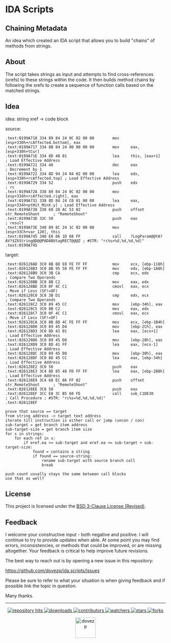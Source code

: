 # IDA Scripts
## Chaining Metadata

An idea which created an IDA script that allows you to build "chains" of methods from strings.

## About

The script takes strings as input and attempts to find cross-references (xrefs) to these strings within the code. It then builds method chains by following the xrefs to create a sequence of function calls based on the matched strings.

## Idea

idea: string xref -> code block

source:
```
.text:0199A710 334 89 84 24 0C 02 00 00        mov     [esp+330h+rcAffected.bottom], eax
.text:0199A717 334 8B 84 24 80 00 00 00        mov     eax, [esp+330h+tCur]
.text:0199A71E 334 8D 48 01                    lea     this, [eax+1]               ; Load Effective Address
.text:0199A721 334 48                          dec     eax                         ; Decrement by 1
.text:0199A722 334 8D 94 24 04 02 00 00        lea     edx, [esp+330h+rcAffected.top] ; Load Effective Address
.text:0199A729 334 52                          push    edx                         ; rc
.text:0199A72A 338 89 84 24 0C 02 00 00        mov     [esp+334h+rcAffected.right], eax
.text:0199A731 338 8D 84 24 C0 01 00 00        lea     eax, [esp+334h+ptHit_MinX.y] ; Load Effective Address
.text:0199A738 338 68 28 AC 53 02              push    offset str_RemoteShoot      ; "RemoteShoot"
.text:0199A73D 33C 50                          push    eax                         ; result
.text:0199A73E 340 89 8C 24 1C 02 00 00        mov     [esp+33Ch+var_120], this
.text:0199A745 340 E8 86 1D 68 FF              call    ?LogParam@@YA?AV?$ZXString@D@@PADABUtagRECT@@@Z ; #STR: "rc%s=%d,%d,%d,%d|"
.text:0199A745
```

target:
```
.text:026128AD 3C0 8B 8D E8 FE FF FF           mov     ecx, [ebp-118h]
.text:026128B3 3C0 8B 95 58 FE FF FF           mov     edx, [ebp-1A8h]
.text:026128B9 3C0 3B CA                       cmp     ecx, edx                    ; Compare Two Operands
.text:026128BB 3C0 8B C2                       mov     eax, edx
.text:026128BD 3C0 0F 4C C1                    cmovl   eax, ecx                    ; Move if Less (SF!=OF)
.text:026128C0 3C0 3B D1                       cmp     edx, ecx                    ; Compare Two Operands
.text:026128C2 3C0 89 45 CC                    mov     [ebp-34h], eax
.text:026128C5 3C0 8B C2                       mov     eax, edx
.text:026128C7 3C0 0F 4C C1                    cmovl   eax, ecx                    ; Move if Less (SF!=OF)
.text:026128CA 3C0 8B 8D 4C FE FF FF           mov     ecx, [ebp-1B4h]
.text:026128D0 3C0 89 45 D4                    mov     [ebp-2Ch], eax
.text:026128D3 3C0 8D 41 01                    lea     eax, [ecx+1]                ; Load Effective Address
.text:026128D6 3C0 89 45 D8                    mov     [ebp-28h], eax
.text:026128D9 3C0 8D 41 FF                    lea     eax, [ecx-1]                ; Load Effective Address
.text:026128DC 3C0 89 45 D0                    mov     [ebp-30h], eax
.text:026128DF 3C0 8D 45 CC                    lea     eax, [ebp-34h]              ; Load Effective Address
.text:026128E2 3C0 50                          push    eax
.text:026128E3 3C4 8D 85 48 FD FF FF           lea     eax, [ebp-2B8h]             ; Load Effective Address
.text:026128E9 3C4 68 EC 86 FF 02              push    offset str_RemoteShoot      ; "RemoteShoot"
.text:026128EE 3C8 50                          push    eax
.text:026128EF 3CC E8 3C B5 60 FE              call    sub_C1DE30                  ; Call Procedure ; #STR: "rc%s=%d,%d,%d,%d|"
.text:026128EF
```

```
prove that source == target
from string address -> target text address
iterate till instruction is either call or jump (uncon / con)
sub-target = get branch item address
sub-target-size = get branch item size
for s in strings:
    for each ref in s:
        if eref.ea >= sub-target and eref.ea <= sub-target + sub-target-size:
            found = contains a string
            if found == source-string:
                rename sub-target with source branch call
                break

push count usually stays the same between call blocks
use that as well?
```

## License

This project is licensed under the [BSD 3-Clause License (Revised)](https://tldrlegal.com/license/bsd-3-clause-license-(revised)).

## Feedback

I welcome your constructive input - both negative and positive. I will continue to try to provide updates when able. At some point you may find errors, inconsistencies, or methods that could be improved, or are missing altogether. Your feedback is critical to help improve future revisions.

The best way to reach out is by opening a new issue in this repository:

https://github.com/dovezp/ida.scripts/issues

Please be sure to refer to what your situation is when giving feedback and if possible link the topic in question.

Many thanks.

<hr/>

<p align="center">
  <p align="center">
    <a href="https://hits.seeyoufarm.com/api/count/graph/dailyhits.svg?url=https://github.com/dovezp/ida.scripts">
      <img src="https://hits.seeyoufarm.com/api/count/incr/badge.svg?url=https%3A%2F%2Fgithub.com%2Fdovezp%2Fida.scripts&count_bg=%2379C83D&title_bg=%23555555&icon=&icon_color=%23E7E7E7&title=hits&edge_flat=true" alt="repository hits">
    </a>
    <a href="https://github.com/dovezp/ida.scripts/releases">
      <img src="https://img.shields.io/github/downloads/dovezp/ida.scripts/total?style=flat-square" alt="downloads"/>
    </a>
    <a href="https://github.com/dovezp/ida.scripts/graphs/contributors">
      <img src="https://img.shields.io/github/contributors/dovezp/ida.scripts?style=flat-square" alt="contributors"/>
    </a>
    <a href="https://github.com/dovezp/ida.scripts/watchers">
      <img src="https://img.shields.io/github/watchers/dovezp/ida.scripts?style=flat-square" alt="watchers"/>
    </a>
    <a href="https://github.com/dovezp/ida.scripts/stargazers">
      <img src="https://img.shields.io/github/stars/dovezp/ida.scripts?style=flat-square" alt="stars"/>
    </a>
    <a href="https://github.com/dovezp/ida.scripts/network/members">
      <img src="https://img.shields.io/github/forks/dovezp/ida.scripts?style=flat-square" alt="forks"/>
    </a>
  </p>
</p>

<p align="center">
  <a href="https://github.com/dovezp">
    <img width="64" heigth="64" src="https://avatars.githubusercontent.com/u/89095890" alt="dovezp"/>
  </a>
</p>
